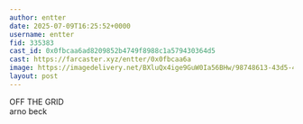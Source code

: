 ```yaml
---
author: entter
date: 2025-07-09T16:25:52+0000
username: entter
fid: 335383
cast_id: 0x0fbcaa6ad8209852b4749f8988c1a579430364d5
cast: https://farcaster.xyz/entter/0x0fbcaa6a
image: https://imagedelivery.net/BXluQx4ige9GuW0Ia56BHw/98748613-43d5-47c8-e6bf-2599d671df00/original
layout: post
---
```

OFF THE GRID  
arno beck  

<img src='https://imagedelivery.net/BXluQx4ige9GuW0Ia56BHw/98748613-43d5-47c8-e6bf-2599d671df00/original' alt='' referrerpolicy='no-referrer'/>